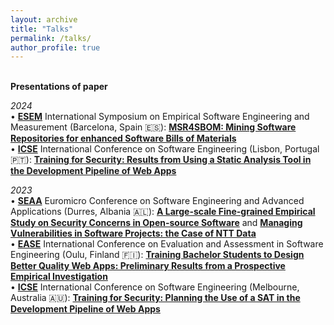 ```yaml
---
layout: archive
title: "Talks"
permalink: /talks/
author_profile: true
---
```


<br/>**Presentations of paper**<br/>

_2024<br/>_
• [**ESEM**](https://conf.researchr.org/home/esem-2024) International Symposium on Empirical Software Engineering and Measurement (Barcelona, Spain 🇪🇸): [**MSR4SBOM: Mining Software Repositories for enhanced Software Bills of Materials**](https://doi.org/10.1145/3674805.3695390)<br/>
• [**ICSE**](https://conf.researchr.org/home/icse-2024) International Conference on Software Engineering (Lisbon, Portugal 🇵🇹): [**Training for Security: Results from Using a Static Analysis Tool in the Development Pipeline of Web Apps**](https://doi.org/10.1145/3639474.3640073)<br/>

_2023<br/>_
• [**SEAA**](https://dsd-seaa2023.com/seaa) Euromicro Conference on Software Engineering and Advanced Applications (Durres, Albania 🇦🇱): [**A Large-scale Fine-grained Empirical Study on Security Concerns in Open-source Software**](https://doi.org/10.1109/SEAA60479.2023.00069) and [**Managing Vulnerabilities in Software Projects: the Case of NTT Data**](https://doi.org/10.1109/SEAA60479.2023.00046)<br/>
• [**EASE**](https://conf.researchr.org/home/ease-2023) International Conference on Evaluation and Assessment in Software Engineering (Oulu, Finland 🇫🇮): [**Training Bachelor Students to Design Better Quality Web Apps: Preliminary Results from a Prospective Empirical Investigation**](https://doi.org/10.1145/3593434.3593957) <br/>
• [**ICSE**](https://conf.researchr.org/home/icse-2023) International Conference on Software Engineering (Melbourne, Australia 🇦🇺): [**Training for Security: Planning the Use of a SAT in the Development Pipeline of Web Apps**](https://doi.org/10.1109/ICSE-SEET58685.2023.00010) <br/>
